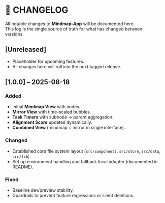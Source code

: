 
# 📜 CHANGELOG

All notable changes to **Mindmap-App** will be documented here.  
This log is the single source of truth for what has changed between versions.

## [Unreleased]
- Placeholder for upcoming features.
- All changes here will roll into the next tagged release.

## [1.0.0] – 2025-08-18
### Added
- Initial **Mindmap View** with nodes.
- **Mirror View** with time-scaled bubbles.
- **Task Timers** with subnode → parent aggregation.
- **Alignment Score** updated dynamically.
- **Combined View** (mindmap + mirror in single interface).

### Changed
- Established core file system layout (`src/components`, `src/store`, `src/data`, `src/lib`).
- Set up environment handling and fallback local adapter (documented in README).

### Fixed
- Baseline dev/preview stability.
- Guardrails to prevent feature regressions or silent deletions.
